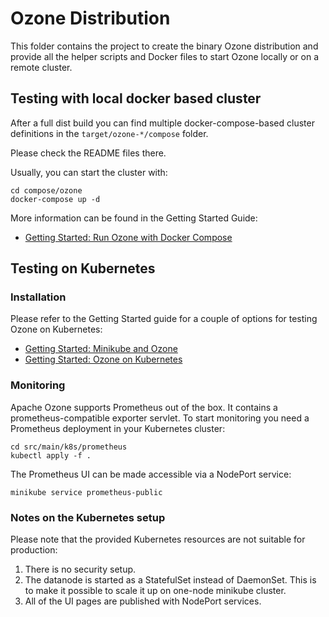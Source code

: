 <!---
  Licensed under the Apache License, Version 2.0 (the "License");
  you may not use this file except in compliance with the License.
  You may obtain a copy of the License at

   http://www.apache.org/licenses/LICENSE-2.0

  Unless required by applicable law or agreed to in writing, software
  distributed under the License is distributed on an "AS IS" BASIS,
  WITHOUT WARRANTIES OR CONDITIONS OF ANY KIND, either express or implied.
  See the License for the specific language governing permissions and
  limitations under the License. See accompanying LICENSE file.
-->

# Ozone Distribution

This folder contains the project to create the binary Ozone distribution and provide all the helper scripts and Docker files to start Ozone locally or on a remote cluster.

## Testing with local docker based cluster

After a full dist build you can find multiple docker-compose-based cluster definitions in the `target/ozone-*/compose` folder.

Please check the README files there.

Usually, you can start the cluster with:

```
cd compose/ozone
docker-compose up -d
```

More information can be found in the Getting Started Guide:
* [Getting Started: Run Ozone with Docker Compose](https://hadoop.apache.org/ozone/docs/current/start/runningviadocker.html)

## Testing on Kubernetes


### Installation

Please refer to the Getting Started guide for a couple of options for testing Ozone on Kubernetes:
* [Getting Started: Minikube and Ozone](https://hadoop.apache.org/ozone/docs/current/start/minikube.html)
* [Getting Started: Ozone on Kubernetes](https://hadoop.apache.org/ozone/docs/current/start/kubernetes.html)

### Monitoring

Apache Ozone supports Prometheus out of the box. It contains a prometheus-compatible exporter servlet. To start monitoring you need a Prometheus deployment in your Kubernetes cluster:

```
cd src/main/k8s/prometheus
kubectl apply -f .
```

The Prometheus UI can be made accessible via a NodePort service:

```
minikube service prometheus-public
```

### Notes on the Kubernetes setup

Please note that the provided Kubernetes resources are not suitable for production:

1. There is no security setup.
2. The datanode is started as a StatefulSet instead of DaemonSet.  This is to make it possible to scale it up on one-node minikube cluster.
3. All of the UI pages are published with NodePort services.